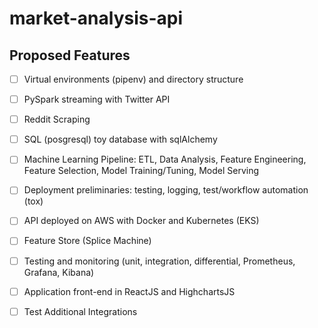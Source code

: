 # market-analysis-api

## Proposed Features
- [ ] Virtual environments (pipenv) and directory structure
- [ ] PySpark streaming with Twitter API
- [ ] Reddit Scraping
- [ ] SQL (posgresql) toy database with sqlAlchemy
- [ ] Machine Learning Pipeline: ETL, Data Analysis, Feature Engineering, Feature Selection, Model Training/Tuning, Model Serving
- [ ] Deployment preliminaries: testing, logging, test/workflow automation (tox)
- [ ] API deployed on AWS with Docker and Kubernetes (EKS)
- [ ] Feature Store (Splice Machine)
- [ ] Testing and monitoring (unit, integration, differential, Prometheus, Grafana, Kibana)
- [ ] Application front-end in ReactJS and HighchartsJS

- [ ] Test Additional Integrations
